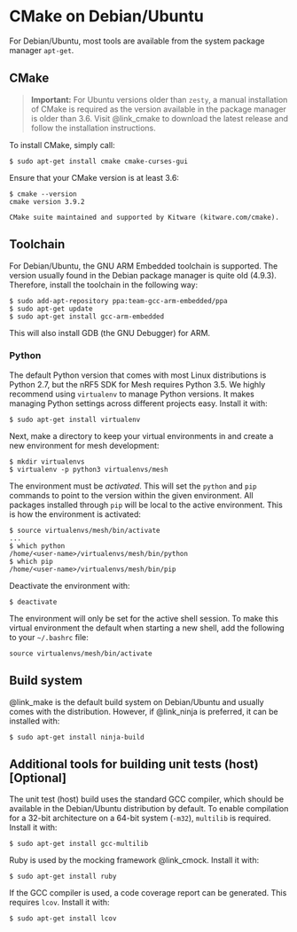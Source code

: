 # CMake on Debian/Ubuntu

For Debian/Ubuntu, most tools are available from the system package manager `apt-get`.

## CMake

> **Important:** For Ubuntu versions older than `zesty`, a manual installation of CMake is required as the version
> available in the package manager is older than 3.6. Visit @link_cmake <!--CMake: https://cmake.org/-->
> to download the latest release and follow the installation instructions.

To install CMake, simply call:

    $ sudo apt-get install cmake cmake-curses-gui


Ensure that your CMake version is at least 3.6:

    $ cmake --version
    cmake version 3.9.2

    CMake suite maintained and supported by Kitware (kitware.com/cmake).


## Toolchain

For Debian/Ubuntu, the GNU ARM Embedded toolchain is supported. The version usually found in
the Debian package manager is quite old (4.9.3). Therefore, install the toolchain in the following
way:

    $ sudo add-apt-repository ppa:team-gcc-arm-embedded/ppa
    $ sudo apt-get update
    $ sudo apt-get install gcc-arm-embedded

This will also install GDB (the GNU Debugger) for ARM.

### Python

The default Python version that comes with most Linux distributions is Python 2.7, but the
nRF5 SDK for Mesh requires Python 3.5. We highly recommend using `virtualenv` to manage Python versions.
It makes managing Python settings across different projects easy. Install it with:

    $ sudo apt-get install virtualenv

Next, make a directory to keep your virtual environments in and create a new environment for mesh
development:

    $ mkdir virtualenvs
    $ virtualenv -p python3 virtualenvs/mesh

The environment must be _activated_. This will set the `python` and `pip` commands to point to
the version within the given environment. All packages installed through `pip` will be local
to the active environment. This is how the environment is activated:

    $ source virtualenvs/mesh/bin/activate
    ...
    $ which python
    /home/<user-name>/virtualenvs/mesh/bin/python
    $ which pip
    /home/<user-name>/virtualenvs/mesh/bin/pip

Deactivate the environment with:

    $ deactivate

The environment will only be set for the active shell session. To make this virtual environment the
default when starting a new shell, add the following to your `~/.bashrc` file:

    source virtualenvs/mesh/bin/activate


## Build system

@link_make is the default build system on Debian/Ubuntu and usually comes with the distribution.
However, if @link_ninja is preferred, it can be installed with:

    $ sudo apt-get install ninja-build

## Additional tools for building unit tests (host) [Optional]

The unit test (host) build uses the standard GCC compiler, which should be available in the
Debian/Ubuntu distribution by default. To enable compilation for a 32-bit architecture on a 64-bit
system (`-m32`), `multilib` is required. Install it with:

    $ sudo apt-get install gcc-multilib

Ruby is used by the mocking framework @link_cmock. Install it with:

    $ sudo apt-get install ruby

If the GCC compiler is used, a code coverage report can be generated. This requires `lcov`. Install it with:

    $ sudo apt-get install lcov
